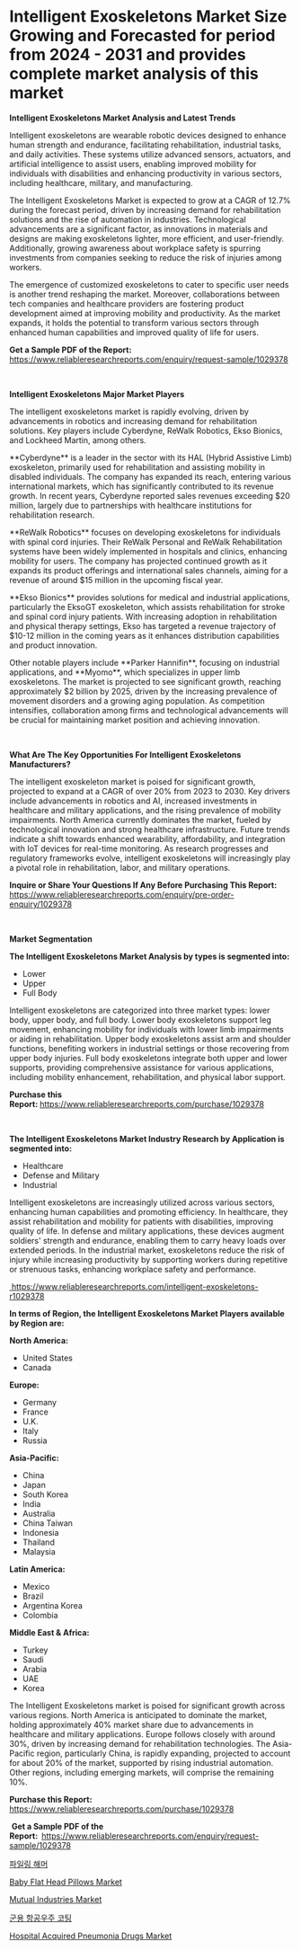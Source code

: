 <p><h1>Intelligent Exoskeletons Market Size Growing and Forecasted for period from 2024 - 2031 and provides complete market analysis of this market</h1></p><p><strong>Intelligent Exoskeletons Market Analysis and Latest Trends</strong></p>
<p><p>Intelligent exoskeletons are wearable robotic devices designed to enhance human strength and endurance, facilitating rehabilitation, industrial tasks, and daily activities. These systems utilize advanced sensors, actuators, and artificial intelligence to assist users, enabling improved mobility for individuals with disabilities and enhancing productivity in various sectors, including healthcare, military, and manufacturing.</p><p>The Intelligent Exoskeletons Market is expected to grow at a CAGR of 12.7% during the forecast period, driven by increasing demand for rehabilitation solutions and the rise of automation in industries. Technological advancements are a significant factor, as innovations in materials and designs are making exoskeletons lighter, more efficient, and user-friendly. Additionally, growing awareness about workplace safety is spurring investments from companies seeking to reduce the risk of injuries among workers. </p><p>The emergence of customized exoskeletons to cater to specific user needs is another trend reshaping the market. Moreover, collaborations between tech companies and healthcare providers are fostering product development aimed at improving mobility and productivity. As the market expands, it holds the potential to transform various sectors through enhanced human capabilities and improved quality of life for users.</p></p>
<p><strong>Get a Sample PDF of the Report:&nbsp;</strong> <a href="https://www.reliableresearchreports.com/enquiry/request-sample/1029378">https://www.reliableresearchreports.com/enquiry/request-sample/1029378</a></p>
<p>&nbsp;</p>
<p><strong>Intelligent Exoskeletons Major Market Players</strong></p>
<p><p>The intelligent exoskeletons market is rapidly evolving, driven by advancements in robotics and increasing demand for rehabilitation solutions. Key players include Cyberdyne, ReWalk Robotics, Ekso Bionics, and Lockheed Martin, among others.</p><p>**Cyberdyne** is a leader in the sector with its HAL (Hybrid Assistive Limb) exoskeleton, primarily used for rehabilitation and assisting mobility in disabled individuals. The company has expanded its reach, entering various international markets, which has significantly contributed to its revenue growth. In recent years, Cyberdyne reported sales revenues exceeding $20 million, largely due to partnerships with healthcare institutions for rehabilitation research.</p><p>**ReWalk Robotics** focuses on developing exoskeletons for individuals with spinal cord injuries. Their ReWalk Personal and ReWalk Rehabilitation systems have been widely implemented in hospitals and clinics, enhancing mobility for users. The company has projected continued growth as it expands its product offerings and international sales channels, aiming for a revenue of around $15 million in the upcoming fiscal year.</p><p>**Ekso Bionics** provides solutions for medical and industrial applications, particularly the EksoGT exoskeleton, which assists rehabilitation for stroke and spinal cord injury patients. With increasing adoption in rehabilitation and physical therapy settings, Ekso has targeted a revenue trajectory of $10-12 million in the coming years as it enhances distribution capabilities and product innovation.</p><p>Other notable players include **Parker Hannifin**, focusing on industrial applications, and **Myomo**, which specializes in upper limb exoskeletons. The market is projected to see significant growth, reaching approximately $2 billion by 2025, driven by the increasing prevalence of movement disorders and a growing aging population. As competition intensifies, collaboration among firms and technological advancements will be crucial for maintaining market position and achieving innovation.</p></p>
<p>&nbsp;</p>
<p><strong>What Are The Key Opportunities For Intelligent Exoskeletons Manufacturers?</strong></p>
<p><p>The intelligent exoskeleton market is poised for significant growth, projected to expand at a CAGR of over 20% from 2023 to 2030. Key drivers include advancements in robotics and AI, increased investments in healthcare and military applications, and the rising prevalence of mobility impairments. North America currently dominates the market, fueled by technological innovation and strong healthcare infrastructure. Future trends indicate a shift towards enhanced wearability, affordability, and integration with IoT devices for real-time monitoring. As research progresses and regulatory frameworks evolve, intelligent exoskeletons will increasingly play a pivotal role in rehabilitation, labor, and military operations.</p></p>
<p><strong>Inquire or Share Your Questions If Any Before Purchasing This Report:</strong> <a href="https://www.reliableresearchreports.com/enquiry/pre-order-enquiry/1029378">https://www.reliableresearchreports.com/enquiry/pre-order-enquiry/1029378</a></p>
<p>&nbsp;</p>
<p><strong>Market Segmentation</strong></p>
<p><strong>The Intelligent Exoskeletons Market Analysis by types is segmented into:</strong></p>
<p><ul><li>Lower</li><li>Upper</li><li>Full Body</li></ul></p>
<p><p>Intelligent exoskeletons are categorized into three market types: lower body, upper body, and full body. Lower body exoskeletons support leg movement, enhancing mobility for individuals with lower limb impairments or aiding in rehabilitation. Upper body exoskeletons assist arm and shoulder functions, benefiting workers in industrial settings or those recovering from upper body injuries. Full body exoskeletons integrate both upper and lower supports, providing comprehensive assistance for various applications, including mobility enhancement, rehabilitation, and physical labor support.</p></p>
<p><strong>Purchase this Report:&nbsp;</strong><a href="https://www.reliableresearchreports.com/purchase/1029378">https://www.reliableresearchreports.com/purchase/1029378</a></p>
<p>&nbsp;</p>
<p><strong>The Intelligent Exoskeletons Market Industry Research by Application is segmented into:</strong></p>
<p><ul><li>Healthcare</li><li>Defense and Military</li><li>Industrial</li></ul></p>
<p><p>Intelligent exoskeletons are increasingly utilized across various sectors, enhancing human capabilities and promoting efficiency. In healthcare, they assist rehabilitation and mobility for patients with disabilities, improving quality of life. In defense and military applications, these devices augment soldiers' strength and endurance, enabling them to carry heavy loads over extended periods. In the industrial market, exoskeletons reduce the risk of injury while increasing productivity by supporting workers during repetitive or strenuous tasks, enhancing workplace safety and performance.</p></p>
<p><a href="https://www.reliableresearchreports.com/intelligent-exoskeletons-r1029378">&nbsp;https://www.reliableresearchreports.com/intelligent-exoskeletons-r1029378</a></p>
<p><strong>In terms of Region, the Intelligent Exoskeletons Market Players available by Region are:</strong></p>
<p>
    <p> <strong> North America: </strong>
        <ul>
            <li>United States</li>
            <li>Canada</li>
        </ul>
        </p> 
    <p> <strong> Europe: </strong>
        <ul>
            <li>Germany</li>
            <li>France</li>
            <li>U.K.</li>
            <li>Italy</li>
            <li>Russia</li>
        </ul>
        </p> 
    <p> <strong> Asia-Pacific: </strong>
        <ul>
            <li>China</li>
            <li>Japan</li>
            <li>South Korea</li>
            <li>India</li>
            <li>Australia</li>
            <li>China Taiwan</li>
            <li>Indonesia</li>
            <li>Thailand</li>
            <li>Malaysia</li>
        </ul>
        </p> 
    <p> <strong> Latin America: </strong>
        <ul>
            <li>Mexico</li>
            <li>Brazil</li>
            <li>Argentina Korea</li>
            <li>Colombia</li>
        </ul>
        </p> 
    <p> <strong> Middle East & Africa: </strong>
        <ul>
            <li>Turkey</li>
            <li>Saudi</li>
            <li>Arabia</li>
            <li>UAE</li>
            <li>Korea</li>
        </ul>
    </p>
    </p>
<p><p>The Intelligent Exoskeletons market is poised for significant growth across various regions. North America is anticipated to dominate the market, holding approximately 40% market share due to advancements in healthcare and military applications. Europe follows closely with around 30%, driven by increasing demand for rehabilitation technologies. The Asia-Pacific region, particularly China, is rapidly expanding, projected to account for about 20% of the market, supported by rising industrial automation. Other regions, including emerging markets, will comprise the remaining 10%.</p></p>
<p><strong>Purchase this Report: </strong><a href="https://www.reliableresearchreports.com/purchase/1029378">https://www.reliableresearchreports.com/purchase/1029378</a></p>
<p>&nbsp;<strong>Get a Sample PDF of the Report:&nbsp;&nbsp;</strong><a href="https://www.reliableresearchreports.com/enquiry/request-sample/1029378">https://www.reliableresearchreports.com/enquiry/request-sample/1029378</a></p>
<p><strong></strong></p>
<p><p><a href="https://medium.com/@hossainvi014/%EA%B8%80%EB%A1%9C%EB%B2%8C-%ED%8C%8C%EC%9D%BC%EB%A7%81-%ED%95%B4%EB%A8%B8-%EC%82%B0%EC%97%85-%EC%9C%A0%ED%98%95-%EC%9D%91%EC%9A%A9-%EC%8B%9C%EC%9E%A5-%EC%B0%B8%EA%B0%80%EC%9E%90-%EC%A7%80%EC%97%AD-%EC%84%B1%EC%9E%A5-%EB%B6%84%EC%84%9D-%EB%B0%8F-%EB%AF%B8%EB%9E%98-%EC%8B%9C%EB%82%98%EB%A6%AC%EC%98%A4-2024-2031-a6180e2a5952">파일링 해머</a></p><p><a href="https://medium.com/@emily.sutherland4534/baby-flat-head-pillows-industry-forecast-market-shifts-and-strategic-imperatives-2024-2031-fcd065dcdc23">Baby Flat Head Pillows Market</a></p><p><a href="https://medium.com/@tammyjones1939/mutual-industries-market-share-and-new-trends-analysis-by-its-type-application-end-use-and-44c4352ba0cd">Mutual Industries Market</a></p><p><a href="https://medium.com/@zolajenkins98/%EA%B5%B0%EC%82%AC-%ED%95%AD%EA%B3%B5-%EC%9A%B0%EC%A3%BC-%EC%BD%94%ED%8C%85-%EC%8B%9C%EC%9E%A5-%EA%B7%9C%EB%AA%A8-%EC%A0%90%EC%9C%A0%EC%9C%A8-%EC%84%B1%EC%9E%A5-%EB%B0%8F-%EC%9C%A0%ED%98%95%EB%B3%84-%EC%9A%A9%EB%8F%84%EB%B3%84-oem-mro-%EC%9C%A0%EC%A7%80%EB%B3%B4%EC%88%98-%EB%B0%8F-%EA%B0%9C%EC%A1%B0-%EB%B0%8F-%EC%A7%80%EC%97%AD-%ED%86%B5%EC%B0%B0%EB%A0%A5%EA%B3%BC-2031%EB%85%84%EA%B9%8C%EC%A7%80%EC%9D%98-%EC%A0%84%EB%A7%9D-d265491ca1dc">군용 항공우주 코팅</a></p><p><a href="https://github.com/PeterParrish5/Market-Research-Report-List-6/blob/main/hospital-acquired-pneumonia-drugs-market.md">Hospital Acquired Pneumonia Drugs Market</a></p></p>